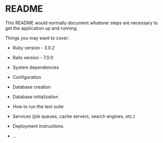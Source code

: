 # README

This README would normally document whatever steps are necessary to get the
application up and running.

Things you may want to cover:

* Ruby version - 3.0.2

* Rails version - 7.0.0

* System dependencies

* Configuration

* Database creation

* Database initialization

* How to run the test suite

* Services (job queues, cache servers, search engines, etc.)

* Deployment instructions

* ...
